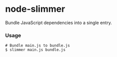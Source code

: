 # node-slimmer

Bundle JavaScript dependencies into a single entry.

### Usage

```shell
# Bundle main.js to bundle.js
$ slimmer main.js bundle.js
```
